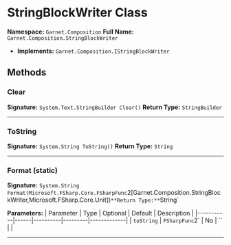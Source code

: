 # StringBlockWriter Class

**Namespace:** `Garnet.Composition`
**Full Name:** `Garnet.Composition.StringBlockWriter`
- **Implements:** `Garnet.Composition.IStringBlockWriter`

## Methods

### Clear

**Signature:** `System.Text.StringBuilder Clear()`
**Return Type:** `StringBuilder`

---

### ToString

**Signature:** `System.String ToString()`
**Return Type:** `String`

---

### Format (static)

**Signature:** `System.String Format(Microsoft.FSharp.Core.FSharpFunc`2[Garnet.Composition.StringBlockWriter,Microsoft.FSharp.Core.Unit])`
**Return Type:** `String`

**Parameters:**
| Parameter | Type | Optional | Default | Description |
|-----------|------|----------|---------|-------------|
| `toString` | `FSharpFunc`2` | No | `` |  |

---